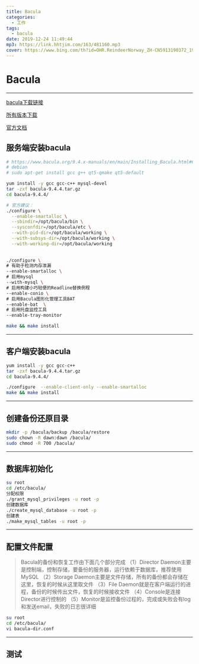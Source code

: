 ```yaml
---
title: Bacula
categories:
  - 工作
tags:
  - bacula
date: 2019-12-24 11:49:44
mp3: https://link.hhtjim.com/163/481160.mp3
cover: https://www.bing.com/th?id=OHR.ReindeerNorway_ZH-CN5913190372_1920x1080.jpg&rf=LaDigue_1920x1080.jpg
---
```


# Bacula

---

[bacula下载链接](https://nchc.dl.sourceforge.net/project/bacula/bacula/9.4.4/bacula-9.4.4.tar.gz)

[所有版本下载](https://sourceforge.net/projects/bacula/files/)

[官方文档](https://www.bacula.org/9.4.x-manuals/en/main/Index.html)

## 服务端安装bacula

```bash
# https://www.bacula.org/9.4.x-manuals/en/main/Installing_Bacula.html#6568
# debian 
# sudo apt-get install gcc g++ qt5-qmake qt5-default

yum install -y gcc gcc-c++ mysql-devel
tar -zxf bacula-9.4.4.tar.gz
cd bacula-9.4.4/

# 官方建议：
./configure \
  --enable-smartalloc \
  --sbindir=/opt/bacula/bin \
  --sysconfdir=/opt/bacula/etc \
  --with-pid-dir=/opt/bacula/working \
  --with-subsys-dir=/opt/bacula/working \
  --with-working-dir=/opt/bacula/working
  
  
./configure \
# 有助于检测内存泄漏
--enable-smartalloc \
# 启用mysql 
--with-mysql \
# 启用构建小巧轻便的Readline替换例程
--enable-conio \
# 启用Bacula图形化管理工具BAT
--enable-bat  \
# 启用托盘监控工具
--enable-tray-monitor

make && make install
```

---

## 客户端安装bacula

```bash
yum install -y gcc gcc-c++
tar -zxf bacula-9.4.4.tar.gz
cd bacula-9.4.4/

./configure  --enable-client-only --enable-smartalloc
make && make install
```

---

## 创建备份还原目录

```bash
mkdir -p /bacula/backup /bacula/restore
sudo chown -R dawn:dawn /bacula/
sudo chmod -R 700 /bacula/

```

---

## 数据库初始化

```bash
su root
cd /etc/bacula/
分配权限
./grant_mysql_privileges -u root -p
创建数据库
./create_mysql_database -u root -p
创建表
./make_mysql_tables -u root -p
```

---

## 配置文件配置

> Bacula的备份和恢复工作由下面几个部分完成
> （1）Director Daemon主要是控制端，控制存储，要备份的服务器，运行依赖于数据库，推荐使用MySQL
> （2）Storage Daemon主要是文件存储，所有的备份都会存储在这里，恢复的时候从这里取文件
> （3）File Daemon就是在客户端运行的进程，备份的时候传出文件，恢复的时候接收文件
> （4）Console是连接Director进行控制的
> （5）Monitor是监控备份过程的，完成或失败会有log和发送email，失败的日志很详细

```bash
su root
cd /etc/bacula/
vi bacula-dir.conf
```

---

## 测试